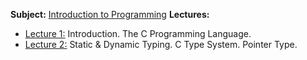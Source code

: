 **Subject:** [Introduction to Programming](Introduction%20to%20Programming.md)
**Lectures:**
- [Lecture 1:](Lecture%201%20-%20Introduction.%20The%20C%20Programming%20Language..md) Introduction. The C Programming Language.
- [Lecture 2:](Lecture%202%20-%20Static%20&%20Dynamic%20Typing.%20C%20Type%20System.%20Pointer%20Type..md) Static & Dynamic Typing. C Type System. Pointer Type.